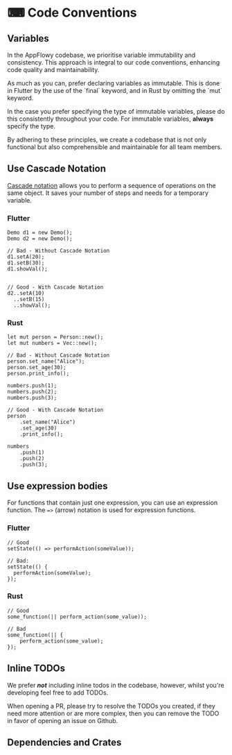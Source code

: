 # ⌨ Code Conventions

## Variables

In the AppFlowy codebase, we prioritise variable immutability and consistency. This approach is integral to our code conventions, enhancing code quality and maintainability.

As much as you can, prefer declaring variables as immutable. This is done in Flutter by the use of the \`final\` keyword, and in Rust by omitting the \`mut\` keyword.

In the case you prefer specifying the type of immutable variables, please do this consistently throughout your code. For immutable variables, **always** specify the type.

By adhering to these principles, we create a codebase that is not only functional but also comprehensible and maintainable for all team members.

## Use Cascade Notation  <a href="#405d" id="405d"></a>

[Cascade notation](https://flutterbyexample.com/lesson/cascade-notation) allows you to perform a sequence of operations on the same object. It saves your number of steps and needs for a temporary variable.

### Flutter

```
Demo d1 = new Demo();
Demo d2 = new Demo();

// Bad - Without Cascade Notation
d1.setA(20);
d1.setB(30);
d1.showVal();


// Good - With Cascade Notation
d2..setA(10)
  ..setB(15)
  ..showVal();
```

### Rust <a href="#2998" id="2998"></a>

```
let mut person = Person::new();
let mut numbers = Vec::new();

// Bad - Without Cascade Notation
person.set_name("Alice");
person.set_age(30);
person.print_info();

numbers.push(1);
numbers.push(2);
numbers.push(3);

// Good - With Cascade Notation
person
    .set_name("Alice")
    .set_age(30)
    .print_info(); 

numbers
    .push(1)
    .push(2)
    .push(3);
```

## Use expression bodies  <a href="#2998" id="2998"></a>

For functions that contain just one expression, you can use an expression function. The `=>` (arrow) notation is used for expression functions.

### Flutter

```
// Good
setState(() => performAction(someValue));

// Bad:
setState(() {
  performAction(someValue);
});
```

### Rust

```
// Good
some_function(|| perform_action(some_value));

// Bad
some_function(|| {
    perform_action(some_value);
});
```

## Inline TODOs

We prefer _**not**_ including inline todos in the codebase, however, whilst you're developing feel free to add TODOs.

When opening a PR, please try to resolve the TODOs you created, if they need more attention or are more complex, then you can remove the TODO in favor of opening an issue on Github.

## Dependencies and Crates
